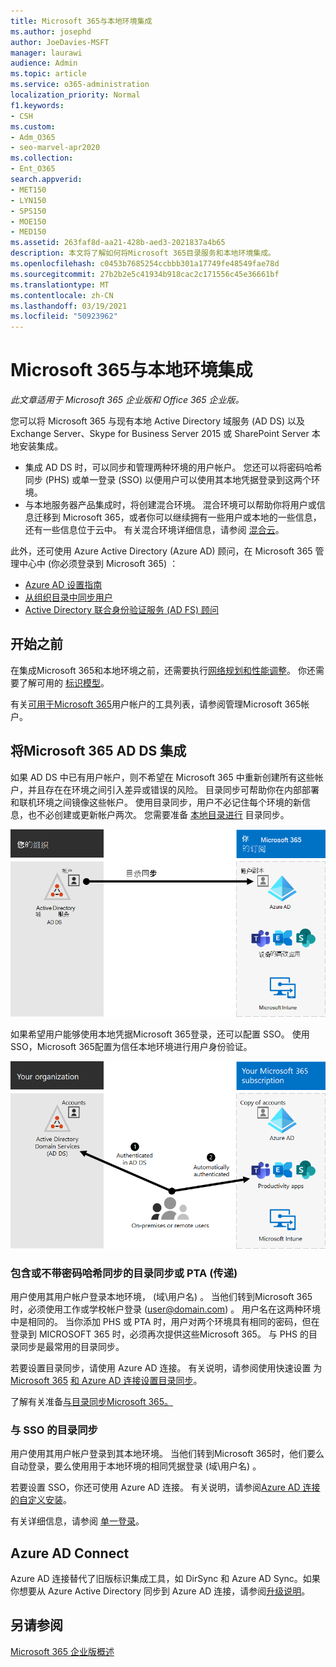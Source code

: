 ```yaml
---
title: Microsoft 365与本地环境集成
ms.author: josephd
author: JoeDavies-MSFT
manager: laurawi
audience: Admin
ms.topic: article
ms.service: o365-administration
localization_priority: Normal
f1.keywords:
- CSH
ms.custom:
- Adm_O365
- seo-marvel-apr2020
ms.collection:
- Ent_O365
search.appverid:
- MET150
- LYN150
- SPS150
- MOE150
- MED150
ms.assetid: 263faf8d-aa21-428b-aed3-2021837a4b65
description: 本文将了解如何将Microsoft 365目录服务和本地环境集成。
ms.openlocfilehash: c0453b7685254ccbbb301a17749fe48549fae78d
ms.sourcegitcommit: 27b2b2e5c41934b918cac2c171556c45e36661bf
ms.translationtype: MT
ms.contentlocale: zh-CN
ms.lasthandoff: 03/19/2021
ms.locfileid: "50923962"
---
```

# <a name="microsoft-365-integration-with-on-premises-environments"></a>Microsoft 365与本地环境集成

*此文章适用于 Microsoft 365 企业版和 Office 365 企业版。* 

您可以将 Microsoft 365 与现有本地 Active Directory 域服务 (AD DS) 以及 Exchange Server、Skype for Business Server 2015 或 SharePoint Server 本地安装集成。
  
 - 集成 AD DS 时，可以同步和管理两种环境的用户帐户。 您还可以将密码哈希同步 (PHS) 或单一登录 (SSO) 以便用户可以使用其本地凭据登录到这两个环境。
 - 与本地服务器产品集成时，将创建混合环境。 混合环境可以帮助你将用户或信息迁移到 Microsoft 365，或者你可以继续拥有一些用户或本地的一些信息，还有一些信息位于云中。 有关混合环境详细信息，请参阅 [混合云](../solutions/cloud-architecture-models.md#hybrid)。

此外，还可使用 Azure Active Directory (Azure AD) 顾问，在 Microsoft 365 管理中心中 (你必须登录到 Microsoft 365) ：

- [Azure AD 设置指南](https://aka.ms/aadpguidance)
- [从组织目录中同步用户](https://aka.ms/aadconnectpwsync)
- [Active Directory 联合身份验证服务 (AD FS) 顾问](https://aka.ms/adfsguidance)
   
## <a name="before-you-begin"></a>开始之前

在集成Microsoft 365和本地环境之前，还需要执行[网络规划和性能调整](network-planning-and-performance.md)。 你还需要了解可用的 [标识模型](about-microsoft-365-identity.md)。 

有关[可用于Microsoft 365](manage-microsoft-365-accounts.md)用户帐户的工具列表，请参阅管理Microsoft 365帐户。 
  
## <a name="integrate-microsoft-365-with-ad-ds"></a>将Microsoft 365 AD DS 集成

如果 AD DS 中已有用户帐户，则不希望在 Microsoft 365 中重新创建所有这些帐户，并且存在在环境之间引入差异或错误的风险。 目录同步可帮助你在内部部署和联机环境之间镜像这些帐户。 使用目录同步，用户不必记住每个环境的新信息，也不必创建或更新帐户两次。 您需要准备 [本地目录进行](prepare-for-directory-synchronization.md) 目录同步。
  
![使用目录同步使本地和联机用户帐户信息保持同步](../media/microsoft-365-integration/directory-synchronization.png)
  
如果希望用户能够使用本地凭据Microsoft 365登录，还可以配置 SSO。 使用 SSO，Microsoft 365配置为信任本地环境进行用户身份验证。
  
![使用单一登录，可在本地和联机环境中使用同一帐户](../media/microsoft-365-integration/single-sign-on.png)

### <a name="directory-synchronization-with-or-without-password-hash-synchronization-or-pass-through-authentication-pta"></a>包含或不带密码哈希同步的目录同步或 PTA (传递) 

用户使用其用户帐户登录本地环境， (域\用户名) 。 当他们转到Microsoft 365时，必须使用工作或学校帐户登录 (user@domain.com) 。 用户名在这两种环境中是相同的。 当你添加 PHS 或 PTA 时，用户对两个环境具有相同的密码，但在登录到 MICROSOFT 365 时，必须再次提供这些Microsoft 365。 与 PHS 的目录同步是最常用的目录同步。

若要设置目录同步，请使用 Azure AD 连接。 有关说明，请参阅使用快速设置 为[Microsoft 365](set-up-directory-synchronization.md) [和 Azure AD 连接设置目录同步](/azure/active-directory/hybrid/how-to-connect-install-express)。

了解有关准备[与目录同步Microsoft 365。](prepare-for-directory-synchronization.md)

### <a name="directory-synchronization-with-sso"></a>与 SSO 的目录同步

用户使用其用户帐户登录到其本地环境。 当他们转到Microsoft 365时，他们要么自动登录，要么使用用于本地环境的相同凭据登录 (域\用户名) 。

若要设置 SSO，你还可使用 Azure AD 连接。 有关说明，请参阅[Azure AD 连接 的自定义安装](/azure/active-directory/hybrid/how-to-connect-install-custom)。

有关详细信息，请参阅 [单一登录](/azure/active-directory/manage-apps/what-is-single-sign-on)。

## <a name="azure-ad-connect"></a>Azure AD Connect

Azure AD 连接替代了旧版标识集成工具，如 DirSync 和 Azure AD Sync。如果你想要从 Azure Active Directory 同步到 Azure AD 连接，请参阅[升级说明](/azure/active-directory/hybrid/how-to-dirsync-upgrade-get-started)。 

## <a name="see-also"></a>另请参阅

[Microsoft 365 企业版概述](microsoft-365-overview.md)